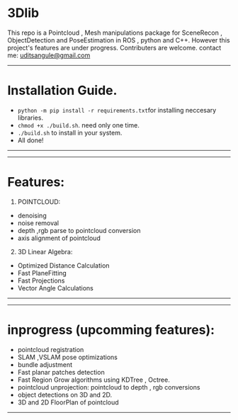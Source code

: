 # 3Dlib
This repo is a Pointcloud , Mesh manipulations package for SceneRecon , ObjectDetection and PoseEstimation in ROS , python and C++.
However this project's features are under progress. Contributers are welcome.
contact me: uditsangule@gmail.com

---
# Installation Guide.
- ```python -m pip install -r requirements.txt```for installing neccesary libraries.
- ```chmod +x ./build.sh```. need only one time.
- ```./build.sh``` to install in your system.
- All done!
---

---
# Features:
1) POINTCLOUD:
- denoising
- noise removal
- depth ,rgb parse to pointcloud conversion
- axis alignment of pointcloud

2) 3D Linear Algebra:
- Optimized Distance Calculation
- Fast PlaneFitting
- Fast Projections
- Vector Angle Calculations
---

---
# inprogress (upcomming features):
- pointcloud registration
- SLAM ,VSLAM pose optimizations
- bundle adjustment
- Fast planar patches detection
- Fast Region Grow algorithms using KDTree  , Octree.
- pointcloud unprojection: pointcloud to depth , rgb conversions
- object detections on 3D and 2D.
- 3D and 2D FloorPlan of pointcloud
---
